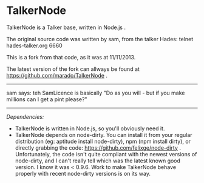 TalkerNode
==========

TalkerNode is a Talker base, written in Node.js .

The original source code was written by sam, from the talker Hades: telnet hades-talker.org 6660

This is a fork from that code, as it was at 11/11/2013.

The latest version of the fork can allways be found at
https://github.com/marado/TalkerNode .

-------------------------------------------------------------------------

sam says: teh SamLicence is basically "Do as you will - but if you make
millions can I get a pint please?"

-------------------------------------------------------------------------

*Dependencies:*

* TalkerNode is written in Node.js, so you'll obviously need it. 
* TalkerNode depends on node-dirty. You can install it from your regular
  distribution (eg: aptitude install node-dirty), npm (npm install dirty),
  or directly grabbing the code: https://github.com/felixge/node-dirty .
  Unfortunately, the code isn't quite compliant with the newest versions of
  node-dirty, and I can't really tell which was the latest known good version.
  I know it was < 0.9.6. Work to make TalkerNode behave properly with recent
  node-dirty versions is on its way.

